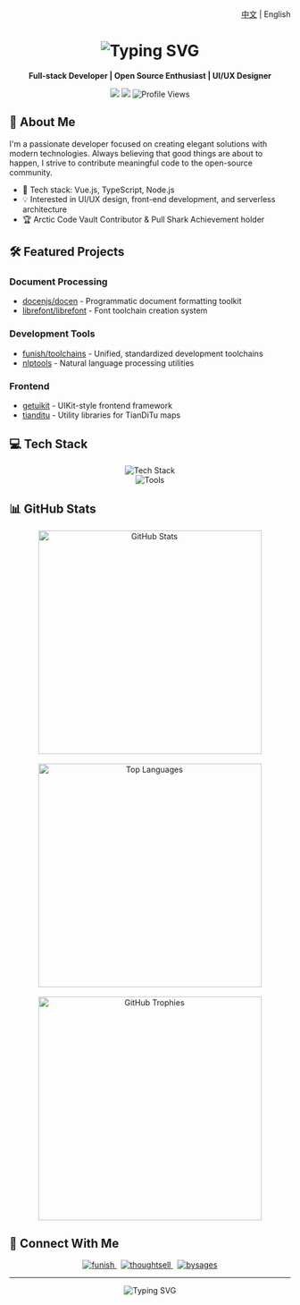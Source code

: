 <div align="right">
  <a href="README_zh-CN.md">中文</a> | English
</div>

<div align="center">
  <h1>
    <img src="https://readme-typing-svg.herokuapp.com?font=Fira+Code&weight=500&size=28&pause=1000&color=000000&center=true&vCenter=true&random=false&width=435&lines=Hi+%F0%9F%91%8B%2C+I'm+Demo+Macro" alt="Typing SVG" />
  </h1>
  
  <p>
    <strong>Full-stack Developer | Open Source Enthusiast | UI/UX Designer</strong>
  </p>
  
  <p>
    <a href="https://imst.xyz"><img src="https://img.shields.io/badge/Website-imst.xyz-blue?style=flat-square&logo=google-chrome"></a>
    <a href="mailto:abc@imst.xyz"><img src="https://img.shields.io/badge/Email-abc@imst.xyz-red?style=flat-square&logo=gmail"></a>
    <img src="https://komarev.com/ghpvc/?username=DemoMacro&style=flat-square&color=blue" alt="Profile Views"/>
  </p>
</div>

## 🚀 About Me

I'm a passionate developer focused on creating elegant solutions with modern technologies. Always believing that good things are about to happen, I strive to contribute meaningful code to the open-source community.

- 🌱 Tech stack: Vue.js, TypeScript, Node.js
- 💡 Interested in UI/UX design, front-end development, and serverless architecture
- 🏆 Arctic Code Vault Contributor & Pull Shark Achievement holder

## 🛠️ Featured Projects

### Document Processing

- [docenjs/docen](https://github.com/docenjs/docen) - Programmatic document formatting toolkit
- [librefont/librefont](https://github.com/librefont/librefont) - Font toolchain creation system

### Development Tools
- [funish/toolchains](https://github.com/funish/toolchains) - Unified, standardized development toolchains
- [nlptools](https://github.com/DemoMacro/nlptools) - Natural language processing utilities

### Frontend
- [getuikit](https://github.com/DemoMacro/getuikit) - UIKit-style frontend framework
- [tianditu](https://github.com/DemoMacro/tianditu) - Utility libraries for TianDiTu maps

## 💻 Tech Stack

<div align="center">
  <img src="https://skillicons.dev/icons?i=ts,vue,nodejs,vite,nuxt,tailwind,prisma,supabase" alt="Tech Stack" /><br/>
  <img src="https://skillicons.dev/icons?i=git,docker,kubernetes,aws,vercel,vscode" alt="Tools" />
</div>

## 📊 GitHub Stats

<div align="center">
  <img width="400" src="https://github-readme-stats.vercel.app/api?username=DemoMacro&show_icons=true&theme=transparent&rank_icon=github" alt="GitHub Stats" />
  <br/><br/>
  
  <img width="400" src="https://github-readme-stats.vercel.app/api/top-langs/?username=DemoMacro&layout=compact&theme=transparent&hide=HTML" alt="Top Languages" />
  <br/><br/>
  
  <img width="400" src="https://github-profile-trophy.vercel.app/?username=DemoMacro&theme=flat&column=4&margin-w=15&margin-h=15" alt="GitHub Trophies" />
</div>

## 🤝 Connect With Me

<div align="center">
  <a href="https://github.com/funish">
    <img src="https://img.shields.io/badge/-funish-181717?style=for-the-badge&logo=github" alt="funish"/>
  </a>&nbsp;
  <a href="https://github.com/thoughtsell">
    <img src="https://img.shields.io/badge/-thoughtsell-181717?style=for-the-badge&logo=github" alt="thoughtsell"/>
  </a>&nbsp;
  <a href="https://github.com/bysages">
    <img src="https://img.shields.io/badge/-bysages-181717?style=for-the-badge&logo=github" alt="bysages"/>
  </a>
</div>

---

<div align="center">
  <img src="https://readme-typing-svg.herokuapp.com?font=Fira+Code&weight=500&size=24&pause=1000&color=000000&center=true&vCenter=true&random=false&width=800&height=40&lines=Always+believe+that+good+things+are+about+to+happen." alt="Typing SVG" />
</div>
